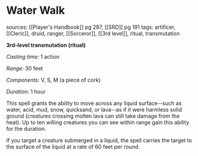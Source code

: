 # Water Walk
sources: [[Player's Handbook]] pg 287, [[SRD]] pg 191
tags: artificer, [[Cleric]], druid, ranger, [[Sorceror]], [[3rd level]], ritual, transmutation

**3rd-level transmutation (ritual)**

*Casting time*: 1 action

*Range*: 30 feet

*Components*: V, S, M (a piece of cork)

*Duration*: 1 hour

This spell grants the ability to move across any liquid surface--such as water, acid, mud, snow, quicksand, or lava--as if it were harmless solid ground (creatures crossing molten lava can still take damage from the heat). Up to ten willing creatures you can see within range gain this ability for the duration.

If you target a creature submerged in a liquid, the spell carries the target to the surface of the liquid at a rate of 60 feet per round.
